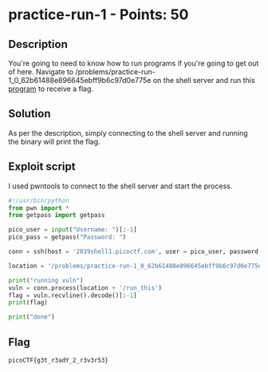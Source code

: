 # practice-run-1 - Points: 50

## Description

You're going to need to know how to run programs if you're going to get out of here. Navigate to /problems/practice-run-1_0_62b61488e896645ebff9b6c97d0e775e on the shell server and run this [program](./run_this) to receive a flag.

## Solution

As per the description, simply connecting to the shell server and running the binary will print the flag.

## Exploit script

I used pwntools to connect to the shell server and start the process.

```py
#!/usr/bin/python
from pwn import *
from getpass import getpass

pico_user = input("Username: ")[:-1]
pico_pass = getpass("Password: ")

conn = ssh(host = '2019shell1.picoctf.com', user = pico_user, password = pico_pass)

location = '/problems/practice-run-1_0_62b61488e896645ebff9b6c97d0e775e'

print("running vuln")
vuln = conn.process(location + '/run_this')
flag = vuln.recvline().decode()[:-1]
print(flag)

print("done")
```

## Flag

```picoCTF{g3t_r3adY_2_r3v3r53}```

